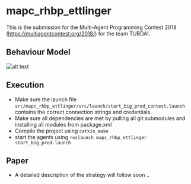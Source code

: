 # mapc_rhbp_ettlinger

This is the submission for the Multi-Agent Programming Contest 2018 (https://multiagentcontest.org/2018/) for the team TUBDAI. 

## Behaviour Model

![alt text](doc/mapc_rhbp_ettlinger.png)

## Execution

* Make sure the  launch file  `src/mapc_rhbp_ettlinger/src/launch/start_big_prod_contest.launch` contains the correct connection strings and credentials.
* Make sure all dependencies are met by pulling all git submodules and installing all modules from package.xml
* Compile the project using `catkin_make`
* start the agents using `roslaunch mapc_rhbp_ettlinger start_big_prod.launch`

## Paper
* A detailed description of the strategy will follow soon ..